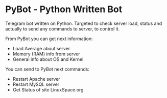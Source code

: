 # PyBot - Python Written Bot
Telegram bot written on Python. 
Targeted to check server load, status and actually to send any commands to server, to control it.

From PyBot you can get next information:
- Load Average about server
- Memory (RAM) info from server
- General info about OS and Kernel

You can send to PyBot next commands:
- Restart Apache server
- Restart MySQL server
- Get Status of site LinuxSpace.org
